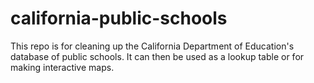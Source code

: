 # california-public-schools
This repo is for cleaning up the California Department of Education's database of public schools. It can then be used as a lookup table or for making interactive maps.
